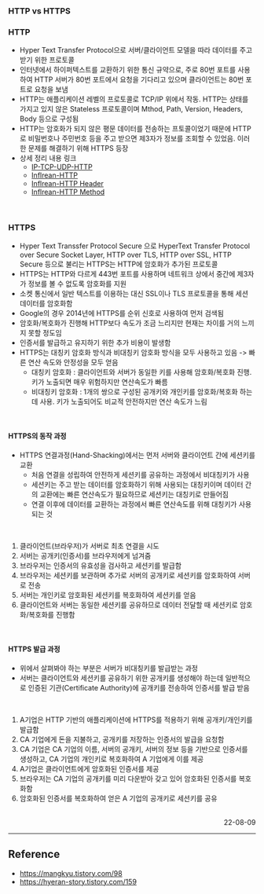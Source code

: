 ### HTTP vs HTTPS

### HTTP
- Hyper Text Transfer Protocol으로 서버/클라이언트 모델을 따라 데이터를 주고 받기 위한 프로토콜
- 인터넷에서 하이퍼텍스트를 교환하기 위한 통신 규약으로, 주로 80번 포트를 사용하여 HTTP 서버가 80번 포트에서 요청을 기다리고 있으며 클라이언트는 80번 포트로 요청을 보냄
- HTTP는 애플리케이션 레벨의 프로토콜로 TCP/IP 위에서 작동. HTTP는 상태를 가지고 있지 않은 Stateless 프로토콜이며 Mthod, Path, Version, Headers, Body 등으로 구성됨
- HTTP는 암호화가 되지 않은 평문 데이터를 전송하는 프토콜이었기 때문에 HTTP로 비밀번호나 주민번호 등을 주고 받으면 제3자가 정보를 조회할 수 있었음. 이러한 문제를 해결하기 위해 HTTPS 등장
- 상세 정리 내용 링크
    - [IP-TCP-UDP-HTTP](./IP-TCP-UDP-HTTP.md)
    - [Inflrean-HTTP](../../Stack/Inflearn/%EA%B9%80%EC%98%81%ED%95%9C%EA%B0%95%EC%82%AC/HTTP%EC%9B%B9%EA%B8%B0%EB%B3%B8%EC%A7%80%EC%8B%9D/HTTP.md)
    - [Inflrean-HTTP Header](../../Stack/Inflearn/%EA%B9%80%EC%98%81%ED%95%9C%EA%B0%95%EC%82%AC/HTTP%EC%9B%B9%EA%B8%B0%EB%B3%B8%EC%A7%80%EC%8B%9D/HTTP_Header.md)
    - [Inflrean-HTTP Method](../../Stack/Inflearn/%EA%B9%80%EC%98%81%ED%95%9C%EA%B0%95%EC%82%AC/HTTP%EC%9B%B9%EA%B8%B0%EB%B3%B8%EC%A7%80%EC%8B%9D/HTTP_Method.md)

<br>

### HTTPS
- Hyper Text Transsfer Protocol Secure 으로 HyperText Transfer Protocol over Secure Socket Layer, HTTP over TLS, HTTP over SSL, HTTP Secure 등으로 불리는 HTTPS는 HTTP에 암호화가 추가된 프로토콜
- HTTPS는 HTTP와 다르게 443번 포트를 사용하며 네트워크 상에서 중간에 제3자가 정보를 볼 수 없도록 암호화를 지원
- 소켓 통신에서 일반 텍스트를 이용하는 대신 SSL이나 TLS 프로토콜을 통해 세션 데이터를 암호화함
- Google의 경우 2014년에 HTTPS를 순위 신호로 사용하여 먼저 검색됨
- 암호화/복호화가 진행해 HTTP보다 속도가 조금 느리지만 현재는 차이를 거의 느끼지 못할 정도임
- 인증서를 발급하고 유지하기 위한 추가 비용이 발생함
- HTTPS는 대칭키 암호화 방식과 비대칭키 암호화 방식을 모두 사용하고 있음 -> 빠른 연산 속도와 안정성을 모두 얻음
    - 대칭키 암호화 : 클라이언트와 서버가 동일한 키를 사용해 암호화/복호화 진행. 키가 노출되면 매우 위험하지만 연산속도가 빠름
    - 비대칭키 암호화 : 1개의 쌍으로 구성된 공개키와 개인키를 암호화/복호화 하는데 사용. 키가 노출되어도 비교적 안전하지만 연산 속도가 느림

<br>

#### HTTPS의 동작 과정
- HTTPS 연결과정(Hand-Shacking)에서는 먼저 서버와 클라이언트 간에 세션키를 교환
    - 처음 연결을 성립하여 안전하게 세션키를 공유하는 과정에서 비대칭키가 사용
    - 세션키는 주고 받는 데이터를 암호화하기 위해 사용되는 대칭키이며 데이터 간의 교환에는 빠른 연산속도가 필요하므로 세션키는 대칭키로 만들어짐
    - 연결 이후에 데이터를 교환하는 과정에서 빠른 연산속도를 위해 대칭키가 사용되는 것

<br>

1. 클라이언트(브라우저)가 서버로 최초 연결을 시도
2. 서버는 공개키(인증서)를 브라우저에게 넘겨줌
3. 브라우저는 인증서의 유효성을 검사하고 세션키를 발급함
4. 브라우저는 세션키를 보관하며 추가로 서버의 공개키로 세션키를 암호화하여 서버로 전송
5. 서버는 개인키로 암호화된 세션키를 복호화하여 세션키를 얻음
6. 클라이언트와 서버는 동일한 세션키를 공유하므로 데이터 전달할 때 세션키로 암호화/복호화를 진행함

<br>

#### HTTPS 발급 과정
- 위에서 살펴봐야 하는 부분은 서버가 비대칭키를 발급받는 과정 
- 서버는 클라이언트와 세션키를 공유하기 위한 공개키를 생성해야 하는데 일반적으로 인증된 기관(Certificate Authority)에 공개키를 전송하여 인증서를 발급 받음

<br>

1. A기업은 HTTP 기반의 애플리케이션에 HTTPS를 적용하기 위해 공개키/개인키를 발급함
2. CA 기업에게 돈을 지불하고, 공개키를 저장하는 인증서의 발급을 요청함
3. CA 기업은 CA 기업의 이름, 서버의 공개키, 서버의 정보 등을 기반으로 인증서를 생성하고, CA 기업의 개인키로 복호화하여 A 기업에게 이를 제공
4. A기업은 클라이언트에게 암호화된 인증서를 제공
5. 브라우저는 CA 기업의 공개키를 미리 다운받아 갖고 있어 암호화된 인증서를 복호화함
6. 암호화된 인증서를 복호화하여 얻은 A 기업의 공개키로 세션키를 공유

<br>

<div style="text-align: right">22-08-09</div>

-------

## Reference
- https://mangkyu.tistory.com/98
- https://hyeran-story.tistory.com/159